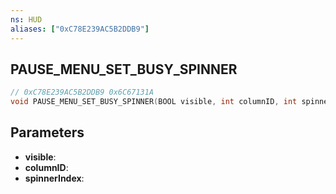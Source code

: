 ```yaml
---
ns: HUD
aliases: ["0xC78E239AC5B2DDB9"]
---
```

## PAUSE_MENU_SET_BUSY_SPINNER

```c
// 0xC78E239AC5B2DDB9 0x6C67131A
void PAUSE_MENU_SET_BUSY_SPINNER(BOOL visible, int columnID, int spinnerIndex);
```

## Parameters
* **visible**: 
* **columnID**: 
* **spinnerIndex**: 

